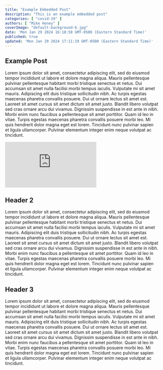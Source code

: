 ```yaml
---
title: "Example Embedded Post"
description: "This is an example embedded post"
categories: [ "covid-19" ]
authors: [ "Mike Honey" ]
coverImage: "default-background-6.jpg"
date: 'Mon Jan 29 2024 16:18:58 GMT-0500 (Eastern Standard Time)'
published: true
updated: 'Mon Jan 29 2024 17:11:19 GMT-0500 (Eastern Standard Time)'
---
```

<script> // usables
	import RecipeCard from '$lib/components/usables/RecipeCard/RecipeCard.svelte';
</script>

## Example Post

Lorem ipsum dolor sit amet, consectetur adipiscing elit, sed do eiusmod tempor incididunt ut labore et dolore magna aliqua. Mauris pellentesque pulvinar pellentesque habitant morbi tristique senectus et netus. Dui accumsan sit amet nulla facilisi morbi tempus iaculis. Vulputate mi sit amet mauris. Adipiscing elit duis tristique sollicitudin nibh. Ac turpis egestas maecenas pharetra convallis posuere. Dui ut ornare lectus sit amet est. Laoreet sit amet cursus sit amet dictum sit amet justo. Blandit libero volutpat sed cras ornare arcu dui vivamus. Dignissim suspendisse in est ante in nibh. Morbi enim nunc faucibus a pellentesque sit amet porttitor. Quam id leo in vitae. Turpis egestas maecenas pharetra convallis posuere morbi leo. Mi quis hendrerit dolor magna eget est lorem. Tincidunt nunc pulvinar sapien et ligula ullamcorper. Pulvinar elementum integer enim neque volutpat ac tincidunt.

<iframe src="https://app.powerbi.com/view?r=eyJrIjoiNGY2ZDM3OTQtNTNmZC00Zjc0LTg1N2EtOGVkYmE2ZmI4NmQ5IiwidCI6ImRjMWYwNGY1LWMxZTUtNDQyOS1hODEyLTU3OTNiZTQ1YmY5ZCIsImMiOjEwfQ%3D%3D&pageName=ReportSectionc83216eeed0a8b1d1d32" frameborder="0" title="Mike Honey SARS-CoV-2 genome tracking"></iframe>

## Header 2

Lorem ipsum dolor sit amet, consectetur adipiscing elit, sed do eiusmod tempor incididunt ut labore et dolore magna aliqua. Mauris pellentesque pulvinar pellentesque habitant morbi tristique senectus et netus. Dui accumsan sit amet nulla facilisi morbi tempus iaculis. Vulputate mi sit amet mauris. Adipiscing elit duis tristique sollicitudin nibh. Ac turpis egestas maecenas pharetra convallis posuere. Dui ut ornare lectus sit amet est. Laoreet sit amet cursus sit amet dictum sit amet justo. Blandit libero volutpat sed cras ornare arcu dui vivamus. Dignissim suspendisse in est ante in nibh. Morbi enim nunc faucibus a pellentesque sit amet porttitor. Quam id leo in vitae. Turpis egestas maecenas pharetra convallis posuere morbi leo. Mi quis hendrerit dolor magna eget est lorem. Tincidunt nunc pulvinar sapien et ligula ullamcorper. Pulvinar elementum integer enim neque volutpat ac tincidunt.

## Header 3

Lorem ipsum dolor sit amet, consectetur adipiscing elit, sed do eiusmod tempor incididunt ut labore et dolore magna aliqua. Mauris pellentesque pulvinar pellentesque habitant morbi tristique senectus et netus. Dui accumsan sit amet nulla facilisi morbi tempus iaculis. Vulputate mi sit amet mauris. Adipiscing elit duis tristique sollicitudin nibh. Ac turpis egestas maecenas pharetra convallis posuere. Dui ut ornare lectus sit amet est. Laoreet sit amet cursus sit amet dictum sit amet justo. Blandit libero volutpat sed cras ornare arcu dui vivamus. Dignissim suspendisse in est ante in nibh. Morbi enim nunc faucibus a pellentesque sit amet porttitor. Quam id leo in vitae. Turpis egestas maecenas pharetra convallis posuere morbi leo. Mi quis hendrerit dolor magna eget est lorem. Tincidunt nunc pulvinar sapien et ligula ullamcorper. Pulvinar elementum integer enim neque volutpat ac tincidunt.
